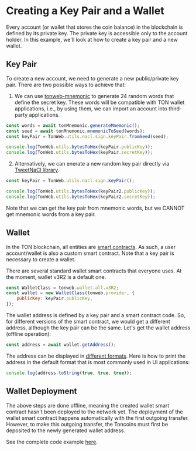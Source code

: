 # Creating a Key Pair and a Wallet

Every account (or wallet that stores the coin balance) in the blockchain is defined by its private key. The private key is accessible only to the account holder. In this example, we'll look at how to create a key pair and a new wallet.

## Key Pair

To create a new account, we need to generate a new public/private key pair. There are two possible ways to achieve that:

1. We can use [tonweb-mnemonic](https://www.npmjs.com/package/tonweb-mnemonic) to generate 24 random words that define the secret key. These words will be compatible with TON wallet applications, i.e., by using them, we can import an account into third-party applications.
```js
const words = await tonMnemonic.generateMnemonic();
const seed = await tonMnemonic.mnemonicToSeed(words);
const keyPair = TonWeb.utils.nacl.sign.keyPair.fromSeed(seed);

console.log(TonWeb.utils.bytesToHex(keyPair.publicKey));
console.log(TonWeb.utils.bytesToHex(keyPair.secretKey));
```

2. Alternatively, we can enerate a new random key pair directly via [TweetNaCl library](https://www.npmjs.com/package/tweetnacl).
```js
const keyPair = TonWeb.utils.nacl.sign.keyPair();

console.log(TonWeb.utils.bytesToHex(keyPair2.publicKey));
console.log(TonWeb.utils.bytesToHex(keyPair2.secretKey));
```

Note that we can get the key pair from mnemonic words, but we CANNOT get mnemonic words from a key pair.

## Wallet

In the TON blockchain, all entities are [smart contracts](https://docs.ton.org/learn/overviews/addresses#everything-is-a-smart-contract). As such, a user account/wallet is also a custom smart contract. Note that a key pair is necessary to create a wallet.

There are several standard wallet smart contracts that everyone uses. At the moment, wallet v3R2 is a default one.
```js
const WalletClass = tonweb.wallet.all.v3R2;
const wallet = new WalletClass(tonweb.provider, {
    publicKey: keyPair.publicKey,
});
```

The wallet address is defined by a key pair and a smart contract code. So, for different versions of the smart contract, we would get a different address, although the key pair can be the same. Let's get the wallet address (offline operation):
```js
const address = await wallet.getAddress();
```

The address can be displayed in [different formats](https://ton.org/docs/#/howto/step-by-step?id=_1-smart-contract-addresses). Here is how to print the address in the default format that is most commonly used in UI applications:
```js
console.log(address.toString(true, true, true));
```

## Wallet Deployment

The above steps are done offline, meaning the created wallet smart contract hasn't been deployed to the network yet. The deployment of the wallet smart contract happens automatically with the first outgoing transfer. However, to make this outgoing transfer, the Toncoins must first be deposited to the newly generated wallet address.

See the complete code example [here](./index.js).
